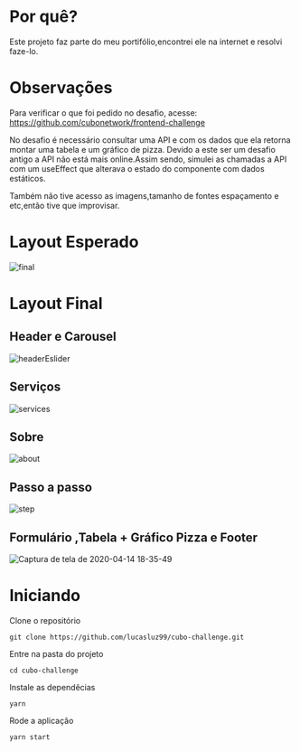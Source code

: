 # Por quê?
Este projeto faz parte do meu portifólio,encontrei ele na internet e resolvi faze-lo.

# Observações
Para verificar o que foi pedido no desafio, acesse: https://github.com/cubonetwork/frontend-challenge

No desafio é necessário consultar uma API e com os dados que ela retorna montar uma tabela e um gráfico de pizza. Devido a este ser um desafio antigo a API não está mais online.Assim sendo, simulei as chamadas a API com um useEffect que alterava o estado do componente com dados estáticos.

Também não tive acesso as imagens,tamanho de fontes espaçamento e etc,então tive que improvisar.

# Layout Esperado 
![final](https://raw.githubusercontent.com/cubonetwork/frontend-challenge/master/layout-onepage.png)

# Layout Final

## Header e Carousel

![headerEslider](https://user-images.githubusercontent.com/53489804/79276797-03ec8500-7e7f-11ea-858a-a4ae54e7e40a.png)

## Serviços

![services](https://user-images.githubusercontent.com/53489804/79276882-241c4400-7e7f-11ea-8997-3d7cf3ba9d70.png)

## Sobre

![about](https://user-images.githubusercontent.com/53489804/79276907-31d1c980-7e7f-11ea-8200-d09c563cd0c2.png)

## Passo a passo

![step](https://user-images.githubusercontent.com/53489804/79276934-3eeeb880-7e7f-11ea-99ba-9fd808ce85e6.png)

## Formulário ,Tabela + Gráfico Pizza e Footer

![Captura de tela de 2020-04-14 18-35-49](https://user-images.githubusercontent.com/53489804/79276964-5037c500-7e7f-11ea-9977-0552e0ca8c11.png)

# Iniciando

Clone o repositório

  `git clone https://github.com/lucasluz99/cubo-challenge.git`

Entre na pasta do projeto

`cd cubo-challenge`

Instale as dependêcias

`yarn`

Rode a aplicação

`yarn start`


